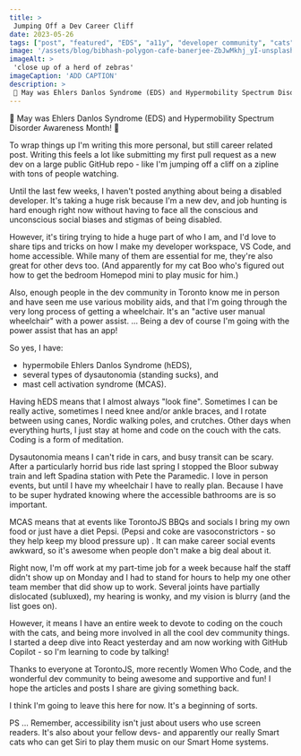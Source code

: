 ```yaml
---
title: >
 Jumping Off a Dev Career Cliff
date: 2023-05-26
tags: ["post", "featured", "EDS", "a11y", "developer community", "cats"]
image: '/assets/blog/bibhash-polygon-cafe-banerjee-ZbJwMkhj_yI-unsplash.jpg'
imageAlt: >
 'close up of a herd of zebras'
imageCaption: 'ADD CAPTION'
description: >
 🦓 May was Ehlers Danlos Syndrome (EDS) and Hypermobility Spectrum Disorder Awareness Month! 🦓 To wrap things up I'm writing this more personal, but still career related post. Writing this feels a lot like submitting my first pull request as a new dev on a large public GitHub repo - like I'm jumping off a cliff on a zipline with tons of people watching. 
---
```


🦓 May was Ehlers Danlos Syndrome (EDS) and Hypermobility Spectrum Disorder Awareness Month! 🦓

To wrap things up I'm writing this more personal, but still career related post. Writing this feels a lot like submitting my first pull request as a new dev on a large public GitHub repo - like I'm jumping off a cliff on a zipline with tons of people watching. 

Until the last few weeks, I haven't posted anything about being a disabled developer. It's taking a huge risk because I'm a new dev, and job hunting is hard enough right now without having to face all the conscious and unconscious social biases and stigmas of being disabled. 

However, it's tiring trying to hide a huge part of who I am, and I'd love to share tips and tricks on how I make my developer workspace, VS Code, and home accessible. While many of them are essential for me, they're also great for other devs too. (And apparently for my cat Boo who's figured out how to get the bedroom Homepod mini to play music for him.)

Also, enough people in the dev community in Toronto know me in person and have seen me use various mobility aids, and that I'm going through the very long process of getting a wheelchair. It's an "active user manual wheelchair" with a power assist. ... Being a dev of course I'm going with the power assist that has an app!

So yes, I have:
- hypermobile Ehlers Danlos Syndrome (hEDS), 
- several types of dysautonomia (standing sucks), and 
- mast cell activation syndrome (MCAS). 

Having hEDS means that I almost always "look fine".  Sometimes I can be really active, sometimes I need knee and/or ankle braces, and I rotate between using canes, Nordic walking poles, and crutches. Other days when everything hurts, I just stay at home and code on the couch with the cats.  Coding is a form of meditation. 

Dysautonomia means I can't ride in cars, and busy transit can be scary. After a particularly horrid bus ride last spring I stopped the Bloor subway train and left Spadina station with Pete the Paramedic. I love in person events, but until I have my wheelchair I have to really plan. Because I have to be super hydrated knowing where the accessible bathrooms are is so important.

MCAS means that at events like TorontoJS BBQs and socials I bring my own food or just have a diet Pepsi. (Pepsi and coke are vasoconstrictors - so they help keep my blood pressure up) . It can make career social events awkward, so it's awesome when people don't make a big deal about it.

Right now, I'm off work at my part-time job for a week because half the staff didn't show up on Monday and I had to stand for hours to help my one other team member that did show up to work.  Several joints have partially dislocated (subluxed), my hearing is wonky, and my vision is blurry (and the list goes on). 

However, it means I have an entire week to devote to coding on the couch with the cats, and being more involved in all the cool dev community things. I started a deep dive into React yesterday and am now working with GitHub Copilot - so I'm learning to code  by talking!

Thanks to everyone at TorontoJS, more recently Women Who Code, and the wonderful dev community to being awesome and supportive and fun! I hope the articles and posts I share are giving something back.

I think I'm going to leave this here for now. It's a beginning of sorts.

PS ... Remember, accessibility isn't just about users who use screen readers. It's also about your fellow devs- and apparently our really Smart cats who can get Siri to play them music on our Smart Home systems.






